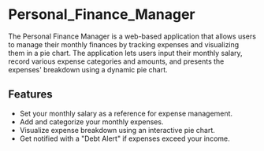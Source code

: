 # Personal_Finance_Manager

The Personal Finance Manager is a web-based application that allows users to manage their monthly finances by tracking expenses and visualizing them in a pie chart. The application lets users input their monthly salary, record various expense categories and amounts, and presents the expenses' breakdown using a dynamic pie chart.

## Features

- Set your monthly salary as a reference for expense management.
- Add and categorize your monthly expenses.
- Visualize expense breakdown using an interactive pie chart.
- Get notified with a "Debt Alert" if expenses exceed your income.

